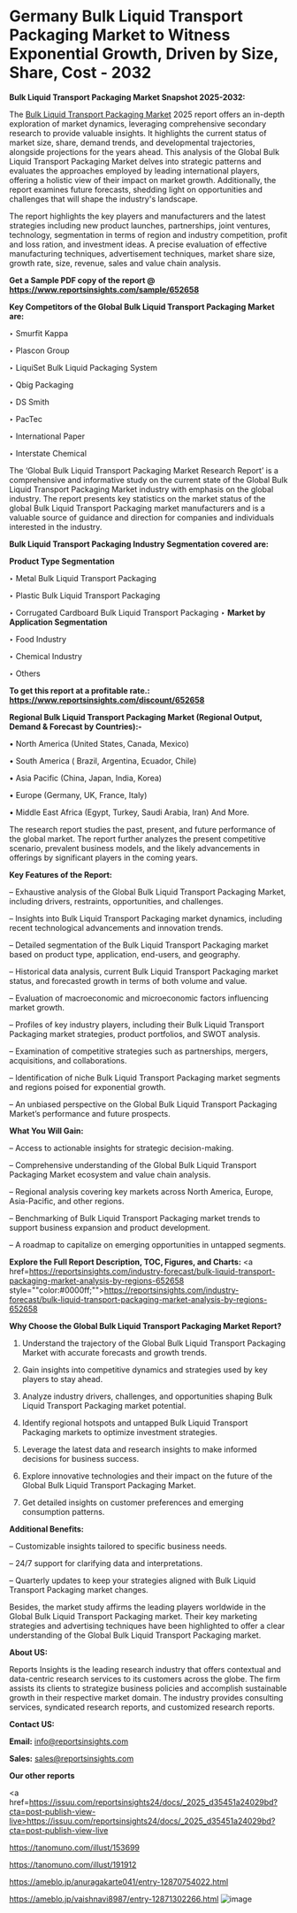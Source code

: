# Germany Bulk Liquid Transport Packaging Market to Witness Exponential Growth, Driven by Size, Share, Cost - 2032

<strong>Bulk Liquid Transport Packaging Market Snapshot 2025-2032:</strong>

The <a href=https://www.reportsinsights.com/sample/652658>Bulk Liquid Transport Packaging Market</a> 2025 report offers an in-depth exploration of market dynamics, leveraging comprehensive secondary research to provide valuable insights. It highlights the current status of market size, share, demand trends, and developmental trajectories, alongside projections for the years ahead. This analysis of the Global Bulk Liquid Transport Packaging Market delves into strategic patterns and evaluates the approaches employed by leading international players, offering a holistic view of their impact on market growth. Additionally, the report examines future forecasts, shedding light on opportunities and challenges that will shape the industry's landscape.

The report highlights the key players and manufacturers and the latest strategies including new product launches, partnerships, joint ventures, technology, segmentation in terms of region and industry competition, profit and loss ration, and investment ideas. A precise evaluation of effective manufacturing techniques, advertisement techniques, market share size, growth rate, size, revenue, sales and value chain analysis.

<strong>Get a Sample PDF copy of the report @ <a href=https://www.reportsinsights.com/sample/652658 style=color:#0000ff;>https://www.reportsinsights.com/sample/652658</a></strong>

<strong>Key Competitors of the Global Bulk Liquid Transport Packaging Market are:</strong>

‣ Smurfit Kappa

‣ Plascon Group

‣ LiquiSet Bulk Liquid Packaging System

‣ Qbig Packaging

‣ DS Smith

‣ PacTec

‣ International Paper

‣ Interstate Chemical

The ‘Global Bulk Liquid Transport Packaging Market Research Report’ is a comprehensive and informative study on the current state of the Global Bulk Liquid Transport Packaging Market industry with emphasis on the global industry. The report presents key statistics on the market status of the global Bulk Liquid Transport Packaging market manufacturers and is a valuable source of guidance and direction for companies and individuals interested in the industry.

<strong>Bulk Liquid Transport Packaging Industry Segmentation covered are:</strong>

<strong>Product Type Segmentation</strong>

‣ Metal Bulk Liquid Transport Packaging

‣ Plastic Bulk Liquid Transport Packaging

‣ Corrugated Cardboard Bulk Liquid Transport Packaging
‣ 
<strong>Market by Application Segmentation</strong>

‣ Food Industry

‣ Chemical Industry

‣ Others

<strong>To get this report at a profitable rate.: <a href=https://www.reportsinsights.com/discount/652658 style=color:#0000ff;>https://www.reportsinsights.com/discount/652658</a></strong>

<strong>Regional Bulk Liquid Transport Packaging Market (Regional Output, Demand &amp; Forecast by Countries):-</strong>

• North America (United States, Canada, Mexico)

• South America ( Brazil, Argentina, Ecuador, Chile)

• Asia Pacific (China, Japan, India, Korea)

• Europe (Germany, UK, France, Italy)

• Middle East Africa (Egypt, Turkey, Saudi Arabia, Iran) And More.

The research report studies the past, present, and future performance of the global market. The report further analyzes the present competitive scenario, prevalent business models, and the likely advancements in offerings by significant players in the coming years.

<strong>Key Features of the Report:</strong>

– Exhaustive analysis of the Global Bulk Liquid Transport Packaging Market, including drivers, restraints, opportunities, and challenges.

– Insights into Bulk Liquid Transport Packaging market dynamics, including recent technological advancements and innovation trends.

– Detailed segmentation of the Bulk Liquid Transport Packaging market based on product type, application, end-users, and geography.

– Historical data analysis, current Bulk Liquid Transport Packaging market status, and forecasted growth in terms of both volume and value.

– Evaluation of macroeconomic and microeconomic factors influencing market growth.

– Profiles of key industry players, including their Bulk Liquid Transport Packaging market strategies, product portfolios, and SWOT analysis.

– Examination of competitive strategies such as partnerships, mergers, acquisitions, and collaborations.

– Identification of niche Bulk Liquid Transport Packaging market segments and regions poised for exponential growth.

– An unbiased perspective on the Global Bulk Liquid Transport Packaging Market’s performance and future prospects.

<strong>What You Will Gain:</strong>

– Access to actionable insights for strategic decision-making.

– Comprehensive understanding of the Global Bulk Liquid Transport Packaging Market ecosystem and value chain analysis.

– Regional analysis covering key markets across North America, Europe, Asia-Pacific, and other regions.

– Benchmarking of Bulk Liquid Transport Packaging market trends to support business expansion and product development.

– A roadmap to capitalize on emerging opportunities in untapped segments.

<strong>Explore the Full Report Description, TOC, Figures, and Charts:</strong>
<a href=https://reportsinsights.com/industry-forecast/bulk-liquid-transport-packaging-market-analysis-by-regions-652658 style=""color:#0000ff;"">https://reportsinsights.com/industry-forecast/bulk-liquid-transport-packaging-market-analysis-by-regions-652658</a>

<strong>Why Choose the Global Bulk Liquid Transport Packaging Market Report?</strong>

1. Understand the trajectory of the Global Bulk Liquid Transport Packaging Market with accurate forecasts and growth trends.

2. Gain insights into competitive dynamics and strategies used by key players to stay ahead.

3. Analyze industry drivers, challenges, and opportunities shaping Bulk Liquid Transport Packaging market potential.

4. Identify regional hotspots and untapped Bulk Liquid Transport Packaging markets to optimize investment strategies.

5. Leverage the latest data and research insights to make informed decisions for business success.

6. Explore innovative technologies and their impact on the future of the Global Bulk Liquid Transport Packaging Market.

7. Get detailed insights on customer preferences and emerging consumption patterns.

<strong>Additional Benefits:</strong>

– Customizable insights tailored to specific business needs.

– 24/7 support for clarifying data and interpretations.

– Quarterly updates to keep your strategies aligned with Bulk Liquid Transport Packaging market changes.

Besides, the market study affirms the leading players worldwide in the Global Bulk Liquid Transport Packaging market. Their key marketing strategies and advertising techniques have been highlighted to offer a clear understanding of the Global Bulk Liquid Transport Packaging market.

<strong><strong>About US</strong>:</strong>

Reports Insights is the leading research industry that offers contextual and data-centric research services to its customers across the globe. The firm assists its clients to strategize business policies and accomplish sustainable growth in their respective market domain. The industry provides consulting services, syndicated research reports, and customized research reports.

<strong>Contact US:</strong>

<p class=><b>Email:</b> <a href=mailto:info@reportsinsights.com>info@reportsinsights.com</a></p>
<p class=><b>Sales:</b> <a href=mailto:sales@reportsinsights.com>sales@reportsinsights.com</a></p>

<strong>Our other reports</strong>

<a href=https://issuu.com/reportsinsights24/docs/_2025_d35451a24029bd?cta=post-publish-view-live>https://issuu.com/reportsinsights24/docs/_2025_d35451a24029bd?cta=post-publish-view-live</a>

<a href=https://tanomuno.com/illust/153699>https://tanomuno.com/illust/153699</a>

<a href=https://tanomuno.com/illust/191912>https://tanomuno.com/illust/191912</a>

<a href=https://ameblo.jp/anuragakarte041/entry-12870754022.html>https://ameblo.jp/anuragakarte041/entry-12870754022.html</a>

<a href=https://ameblo.jp/vaishnavi8987/entry-12871302266.html>https://ameblo.jp/vaishnavi8987/entry-12871302266.html</a>
![image](https://github.com/user-attachments/assets/fba9237e-8eb5-440a-8a54-766953f19c52)
